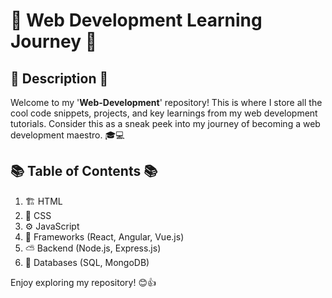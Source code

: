 # 🚀 Web Development Learning Journey 🚀

## 📝 Description 📝
Welcome to my '<b>Web-Development</b>' repository! This is where I store all the cool code snippets, projects, and key learnings from my web development tutorials. Consider this as a sneak peek into my journey of becoming a web development maestro. 🎓💻

## 📚 Table of Contents 📚
1. 🏗️ HTML
2. 🎨 CSS
3. ⚙️ JavaScript
4. 🧩 Frameworks (React, Angular, Vue.js)
5. ⛅ Backend (Node.js, Express.js)
6. 💾 Databases (SQL, MongoDB)

Enjoy exploring my repository! 😊👍
